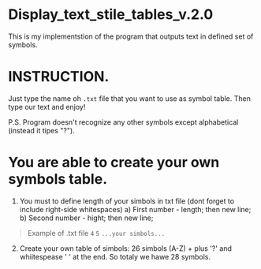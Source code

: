 # Display_text_stile_tables_v.2.0
This is my implementstion of the program that outputs text in defined set of symbols.

# INSTRUCTION. 
Just type the name oh ```.txt``` file that you want to use as symbol table. 
Then type our text and enjoy! 

P.S.
Program doesn't recognize any other symbols except alphabetical (instead it tipes "?").

# You are able to create your own symbols table. 
1) You must to define length of your simbols in txt file (dont forget to include right-side whitespaces) 
  a) First number - length; then new line;
  b) Second number - hight; then new line;
  > Example of .txt file 
  ```4``` 
  ```5``` 
  ```...your simbols...```
2) Create your own table of simbols: 26 simbols (A-Z) + plus '?' and whiitespease ' ' at the end. So totaly we hawe 28 symbols.
